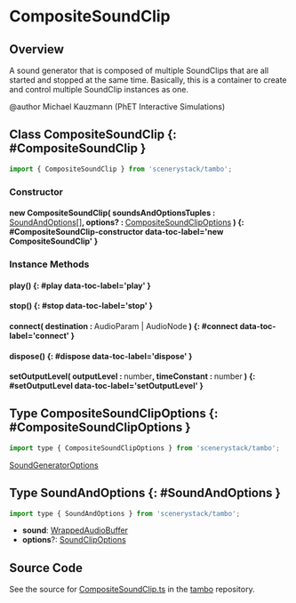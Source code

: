 # CompositeSoundClip

## Overview

A sound generator that is composed of multiple SoundClips that are all started and stopped at the same time.
Basically, this is a container to create and control multiple SoundClip instances as one.

@author Michael Kauzmann (PhET Interactive Simulations)

## Class CompositeSoundClip {: #CompositeSoundClip }


```js
import { CompositeSoundClip } from 'scenerystack/tambo';
```
### Constructor

#### new CompositeSoundClip( soundsAndOptionsTuples : <span style="font-weight: 400;">[SoundAndOptions](../tambo/CompositeSoundClip.md#SoundAndOptions)[]</span>, options? : <span style="font-weight: 400;">[CompositeSoundClipOptions](../tambo/CompositeSoundClip.md#CompositeSoundClipOptions)</span> ) {: #CompositeSoundClip-constructor data-toc-label='new CompositeSoundClip' }

### Instance Methods

#### play() {: #play data-toc-label='play' }

#### stop() {: #stop data-toc-label='stop' }

#### connect( destination : <span style="font-weight: 400;">AudioParam | AudioNode</span> ) {: #connect data-toc-label='connect' }

#### dispose() {: #dispose data-toc-label='dispose' }

#### setOutputLevel( outputLevel : <span style="font-weight: 400;"><span style="color: hsla(calc(var(--md-hue) + 180deg),80%,40%,1);">number</span></span>, timeConstant : <span style="font-weight: 400;"><span style="color: hsla(calc(var(--md-hue) + 180deg),80%,40%,1);">number</span></span> ) {: #setOutputLevel data-toc-label='setOutputLevel' }



## Type CompositeSoundClipOptions {: #CompositeSoundClipOptions }


```js
import type { CompositeSoundClipOptions } from 'scenerystack/tambo';
```


[SoundGeneratorOptions](../tambo/SoundGenerator.md#SoundGeneratorOptions)



## Type SoundAndOptions {: #SoundAndOptions }


```js
import type { SoundAndOptions } from 'scenerystack/tambo';
```


- **sound**: [WrappedAudioBuffer](../tambo/WrappedAudioBuffer.md)
- **options**?: [SoundClipOptions](../tambo/SoundClip.md#SoundClipOptions)




## Source Code

See the source for [CompositeSoundClip.ts](https://github.com/phetsims/tambo/blob/main/js/sound-generators/CompositeSoundClip.ts) in the [tambo](https://github.com/phetsims/tambo) repository.
